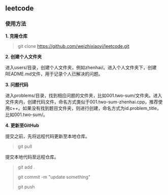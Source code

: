 leetcode
---

### 使用方法
**1. 克隆仓库**

> git clone https://github.com/weizhixiaoyi/leetcode.git

**2. 创建个人文件夹**

进入users/目录，创建个人文件夹，例如zhenhai/。进入个人文件夹下，创建README.md文件，用于记录个人已解决的问题。

**3. 问题代码**

进入problems/目录，找到相应问题的文件夹，比如001.two-sum/文件夹。进入文件夹内，创建代码文件，命名方式类似于001.two-sum-zhenhai.cpp，推荐使用c++。如果没有找到题目文件夹，则进行创建，命名方式为id.problem_title，比如001.two-sum/。

**4. 更新至GitHub**

提交之前，先将远程代码更新至本地仓库。
> git pull

提交本地代码至远程仓库。
>git add .
>
>git commit -m "update something"
>
>git push
